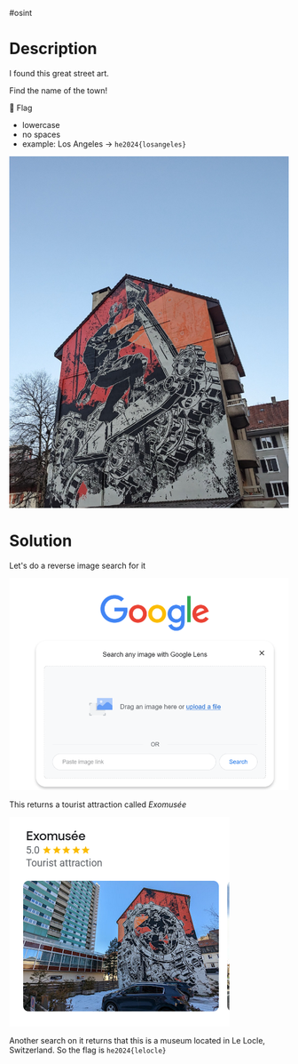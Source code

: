 #osint 
# Description
I found this great street art.

Find the name of the town!

🚩 Flag

- lowercase
- no spaces
- example: Los Angeles -> `he2024{losangeles}`

![](../Screenshots/streetart(1).jpg)

# Solution
Let's do a reverse image search for it

![](../Screenshots/Pasted%20image%2020240331134411.png)

This returns a tourist attraction called *Exomusée*

![Exomusée](../Screenshots/Pasted%20image%2020240331134521.png)

Another search on it returns that this is a museum located in Le Locle, Switzerland. So the flag is `he2024{lelocle}`
